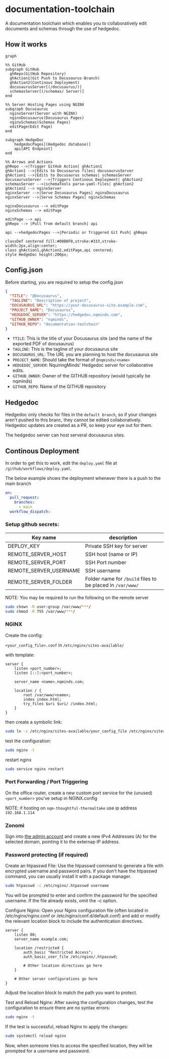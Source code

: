# documentation-toolchain
A documentation toolchain which enables you to collaboratively edit documents and schemas through the use of hedgedoc.

## How it works

```mermaid
graph

%% GitHub
subgraph GitHub
  ghRepo(GitHub Repository)
  ghAction1(Git Push to Docusaurus-Branch)
  ghAction2(Continous Deployment)
  docusaurusServer[(/docusaurus/)]
  schemasServer[(/schemas/ Server)]
end

%% Server Hosting Pages using NGINX
subgraph Docusaurus
  nginxServer(Server with NGINX)
  nginxDocusaurus(Docusaurus Pages)
  nginxSchemas(Schemas Pages)
  editPage(Edit Page)
end

subgraph HedgeDoc
    hedgedocPages[(Hedgedoc database)]
    api[API Endpoint]
end

%% Arrows and Actions
ghRepo -->|Trigger GitHub Action| ghAction1
ghAction1 -->|Edits to Docusaurus files| docusaurusServer
ghAction1 -->|Edits to Docusaurus schemas| schemasServer
docusaurusServer -->|Triggers Continous Deployment| ghAction2
schemasServer -->|schemaTools parse-yaml-files| ghAction2
ghAction2 --> nginxServer
nginxServer -->|Serve Docusaurus Pages| nginxDocusaurus
nginxServer -->|Serve Schemas Pages| nginxSchemas

nginxDocusaurus --> editPage
nginxSchemas --> editPage

editPage --> api
ghRepo --> |Pull from default branch| api

api -->hedgedocPages -->|Periodic or Triggered Git Push| ghRepo

classDef centered fill:#00B0F0,stroke:#333,stroke-width:2px,align:center;
class ghAction1,ghAction2,editPage,api centered;
style HedgeDoc height:200px;
```

## Config.json

Before starting, you are required to setup the config.json
```json
{
  "TITLE": "@Docusaurus",
  "TAGLINE": "Description of project",
  "DOCUSAURUS_URL": "https://your-docusaurus-site.example.com",
  "PROJECT_NAME": "Docusaurus",
  "HEDGEDOC_SERVER": "https://hedgedoc.nqminds.com",
  "GITHUB_OWNER": "nqminds",
  "GITHUB_REPO": "documentation-toolchain"
}
```

- `TTILE`: This is the title of your Docusaurus site (and the name of the exported PDF of docusaurus)
- `TAGLINE`: This is the tagline of your docusaurus site
- `DOCUSAURUS_URL`: The URL you are planning to host the docusaurus site
- `PROJECT_NAME`: Should take the format of `@nqminds/<name>`
- `HEDGEDOC_SERVER`: NquiringMinds' Hedgedoc server for collaborative edits.
- `GITHUB_OWNER`: Owner of the GITHUB repository (would typically be nqminds)
- `GITHUB_REPO`: Name of the GITHUB repository

## Hedgedoc

Hedgedoc only checks for files in the `default branch`, so if your changes aren't pushed to this branc, they cannot be edited collaboratively.
Hedgedoc updates are created as a PR, so keep your eye out for them.

The hedgedoc server can host serveral docusaurus sites. 


## Continous Deployment

In order to get this to work, edit the `deploy.yaml` file at `/github/workflows/deploy.yaml`.

The below example shows the deployment whenever there is a push to the main branch
```yaml
on:
  pull_request:
    branches:
      - main
  workflow_dispatch:
```
### Setup github secrets:

| Key name               | description                                                |
| ---------------------- | ---------------------------------------------------------- |
| DEPLOY_KEY             | Private SSH  key for server                                |
| REMOTE_SERVER_HOST     | SSH host (name or IP)                                      |
| REMOTE_SERVER_PORT     | SSH Port number                                            |
| REMOTE_SERVER_USERNAME | SSH username                                               |
| REMOTE_SERVER_FOLDER   | Folder name for `/build` files to be placed in `/var/www/` |


NOTE: You may be required to run the following on the remote server
```bash
sudo chown -R user:group /var/www/***/
sudo chmod -R 755 /var/www/***/

```

### NGINX

Create the config:

`<your_config_file>.conf` in `/etc/nginx/sites-available/`

with template:
```nginx
server {
    listen <port_number>;
    listen [::]:<port_number>;

    server_name <name>.nqminds.com;

    location / {
        root /var/www/<name>;
        index index.html;
        try_files $uri $uri/ /index.html;
    }
}
```

then create a symbolic link:
```bash
sudo ln -s /etc/nginx/sites-available/your_config_file /etc/nginx/sites-enabled/
```

test the configuration:
```bash
sudo nginx -t
```

restart nginx
```bash
sudo service nginx restart
```

### Port Forwarding / Port Triggering

On the office router, create a new custom port service for the (unused) `<port_number>` you've setup in NGINX.config

NOTE: if hosting on `nqm-thoughtful-thermaltake` use ip address `192.168.1.114`

### Zonomi

Sign into [the admin account](https://zonomi.com/app/dns/) and create a new IPv4 Addresses (A) for the selected domain, pointing it to the externap IP address.



### Password protecting (if required)

Create an htpasswd File:
Use the htpasswd command to generate a file with encrypted username and password pairs. If you don't have the htpasswd command, you can usually install it with a package manager.

```bash
sudo htpasswd -c /etc/nginx/.htpasswd username
```
You will be prompted to enter and confirm the password for the specified username. If the file already exists, omit the -c option.

Configure Nginx:
Open your Nginx configuration file (often located in /etc/nginx/nginx.conf or /etc/nginx/conf.d/default.conf) and add or modify the relevant location block to include the authentication directives.

```nginx
server {
    listen 80;
    server_name example.com;

    location /restricted {
        auth_basic "Restricted Access";
        auth_basic_user_file /etc/nginx/.htpasswd;

        # Other location directives go here
    }

    # Other server configurations go here
}
```
Adjust the location block to match the path you want to protect.

Test and Reload Nginx:
After saving the configuration changes, test the configuration to ensure there are no syntax errors:

```bash
sudo nginx -t
```
If the test is successful, reload Nginx to apply the changes:

```bash
sudo systemctl reload nginx
```
Now, when someone tries to access the specified location, they will be prompted for a username and password.
